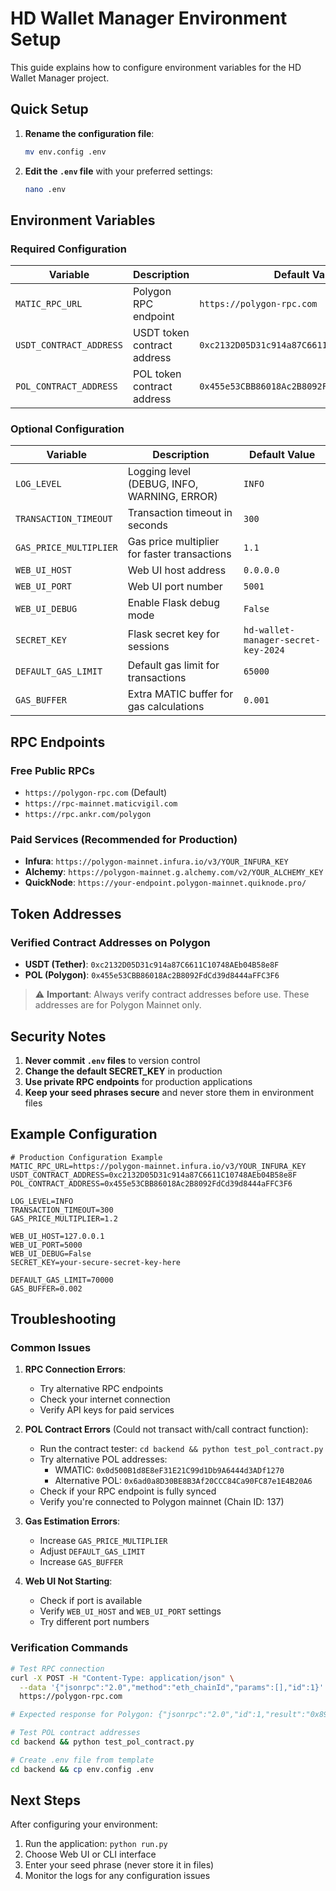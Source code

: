 # HD Wallet Manager Environment Setup

This guide explains how to configure environment variables for the HD Wallet Manager project.

## Quick Setup

1. **Rename the configuration file**:
   ```bash
   mv env.config .env
   ```

2. **Edit the `.env` file** with your preferred settings:
   ```bash
   nano .env
   ```

## Environment Variables

### Required Configuration

| Variable | Description | Default Value |
|----------|-------------|---------------|
| `MATIC_RPC_URL` | Polygon RPC endpoint | `https://polygon-rpc.com` |
| `USDT_CONTRACT_ADDRESS` | USDT token contract address | `0xc2132D05D31c914a87C6611C10748AEb04B58e8F` |
| `POL_CONTRACT_ADDRESS` | POL token contract address | `0x455e53CBB86018Ac2B8092FdCd39d8444aFFC3F6` |

### Optional Configuration

| Variable | Description | Default Value |
|----------|-------------|---------------|
| `LOG_LEVEL` | Logging level (DEBUG, INFO, WARNING, ERROR) | `INFO` |
| `TRANSACTION_TIMEOUT` | Transaction timeout in seconds | `300` |
| `GAS_PRICE_MULTIPLIER` | Gas price multiplier for faster transactions | `1.1` |
| `WEB_UI_HOST` | Web UI host address | `0.0.0.0` |
| `WEB_UI_PORT` | Web UI port number | `5001` |
| `WEB_UI_DEBUG` | Enable Flask debug mode | `False` |
| `SECRET_KEY` | Flask secret key for sessions | `hd-wallet-manager-secret-key-2024` |
| `DEFAULT_GAS_LIMIT` | Default gas limit for transactions | `65000` |
| `GAS_BUFFER` | Extra MATIC buffer for gas calculations | `0.001` |

## RPC Endpoints

### Free Public RPCs
- `https://polygon-rpc.com` (Default)
- `https://rpc-mainnet.maticvigil.com`
- `https://rpc.ankr.com/polygon`

### Paid Services (Recommended for Production)
- **Infura**: `https://polygon-mainnet.infura.io/v3/YOUR_INFURA_KEY`
- **Alchemy**: `https://polygon-mainnet.g.alchemy.com/v2/YOUR_ALCHEMY_KEY`
- **QuickNode**: `https://your-endpoint.polygon-mainnet.quiknode.pro/`

## Token Addresses

### Verified Contract Addresses on Polygon
- **USDT (Tether)**: `0xc2132D05D31c914a87C6611C10748AEb04B58e8F`
- **POL (Polygon)**: `0x455e53CBB86018Ac2B8092FdCd39d8444aFFC3F6`

> ⚠️ **Important**: Always verify contract addresses before use. These addresses are for Polygon Mainnet only.

## Security Notes

1. **Never commit `.env` files** to version control
2. **Change the default SECRET_KEY** in production
3. **Use private RPC endpoints** for production applications
4. **Keep your seed phrases secure** and never store them in environment files

## Example Configuration

```env
# Production Configuration Example
MATIC_RPC_URL=https://polygon-mainnet.infura.io/v3/YOUR_INFURA_KEY
USDT_CONTRACT_ADDRESS=0xc2132D05D31c914a87C6611C10748AEb04B58e8F
POL_CONTRACT_ADDRESS=0x455e53CBB86018Ac2B8092FdCd39d8444aFFC3F6

LOG_LEVEL=INFO
TRANSACTION_TIMEOUT=300
GAS_PRICE_MULTIPLIER=1.2

WEB_UI_HOST=127.0.0.1
WEB_UI_PORT=5000
WEB_UI_DEBUG=False
SECRET_KEY=your-secure-secret-key-here

DEFAULT_GAS_LIMIT=70000
GAS_BUFFER=0.002
```

## Troubleshooting

### Common Issues

1. **RPC Connection Errors**:
   - Try alternative RPC endpoints
   - Check your internet connection
   - Verify API keys for paid services

2. **POL Contract Errors** (Could not transact with/call contract function):
   - Run the contract tester: `cd backend && python test_pol_contract.py`
   - Try alternative POL addresses:
     - WMATIC: `0x0d500B1d8E8eF31E21C99d1Db9A6444d3ADf1270`
     - Alternative POL: `0x6ad0a8D30BE8B3Af20CCC84Ca90FC87e1E4B20A6`
   - Check if your RPC endpoint is fully synced
   - Verify you're connected to Polygon mainnet (Chain ID: 137)

3. **Gas Estimation Errors**:
   - Increase `GAS_PRICE_MULTIPLIER`
   - Adjust `DEFAULT_GAS_LIMIT`
   - Increase `GAS_BUFFER`

4. **Web UI Not Starting**:
   - Check if port is available
   - Verify `WEB_UI_HOST` and `WEB_UI_PORT` settings
   - Try different port numbers

### Verification Commands

```bash
# Test RPC connection
curl -X POST -H "Content-Type: application/json" \
  --data '{"jsonrpc":"2.0","method":"eth_chainId","params":[],"id":1}' \
  https://polygon-rpc.com

# Expected response for Polygon: {"jsonrpc":"2.0","id":1,"result":"0x89"}

# Test POL contract addresses
cd backend && python test_pol_contract.py

# Create .env file from template
cd backend && cp env.config .env
```

## Next Steps

After configuring your environment:

1. Run the application: `python run.py`
2. Choose Web UI or CLI interface
3. Enter your seed phrase (never store it in files)
4. Monitor the logs for any configuration issues 